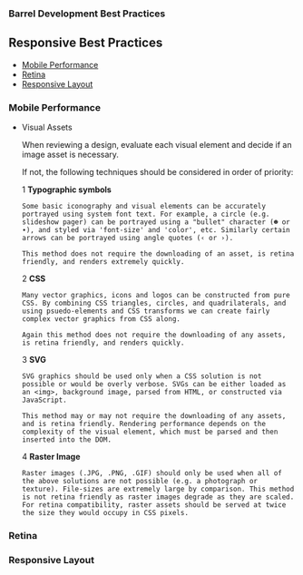 ### Barrel Development Best Practices

Responsive Best Practices
-------------------------

- [Mobile Performance](#mobile-performance)
- [Retina](#retina)
- [Responsive Layout](#responsive-layout)

### Mobile Performance

*	Visual Assets

	When reviewing a design, evaluate each visual element and decide if an image asset is necessary.
	
	If not, the following techniques should be considered in order of priority:
	
	1	**Typographic symbols**
	
	 	Some basic iconography and visual elements can be accurately portrayed using system font text. For example, a circle (e.g. slideshow pager) can be portrayed using a "bullet" character (☻ or ∙), and styled via 'font-size' and 'color', etc. Similarly certain arrows can be portrayed using angle quotes (‹ or ›).
	
		This method does not require the downloading of an asset, is retina friendly, and renders extremely quickly.
		
	2	**CSS**
	
		Many vector graphics, icons and logos can be constructed from pure CSS. By combining CSS triangles, circles, and quadrilaterals, and using psuedo-elements and CSS transforms we can create fairly complex vector graphics from CSS along. 
		
		Again this method does not require the downloading of any assets, is retina friendly, and renders quickly.
		
	3	**SVG**
	
		SVG graphics should be used only when a CSS solution is not possible or would be overly verbose. SVGs can be either loaded as an <img>, background image, parsed from HTML, or constructed via JavaScript.
		
		This method may or may not require the downloading of any assets, and is retina friendly. Rendering performance depends on the complexity of the visual element, which must be parsed and then inserted into the DOM.
		
	4	**Raster Image**
	
		Raster images (.JPG, .PNG, .GIF) should only be used when all of the above solutions are not possible (e.g. a photograph or texture). File-sizes are extremely large by comparison. This method is not retina friendly as raster images degrade as they are scaled. For retina compatibility, raster assets should be served at twice the size they would occupy in CSS pixels.
	

### Retina



### Responsive Layout